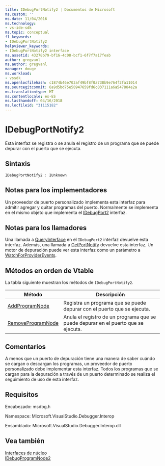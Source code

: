 ```yaml
---
title: IDebugPortNotify2 | Documentos de Microsoft
ms.custom: ''
ms.date: 11/04/2016
ms.technology:
- vs-ide-sdk
ms.topic: conceptual
f1_keywords:
- IDebugPortNotify2
helpviewer_keywords:
- IDebugPortNotify2 interface
ms.assetid: 43278b79-bf16-4c08-bcf1-6f7f7a17feab
author: gregvanl
ms.author: gregvanl
manager: douge
ms.workload:
- vssdk
ms.openlocfilehash: c1874b46e702af49bf8f0a738b9e764f2fa11014
ms.sourcegitcommit: 6a9d5bd75e50947659fd6c837111a6a547884e2a
ms.translationtype: MT
ms.contentlocale: es-ES
ms.lasthandoff: 04/16/2018
ms.locfileid: "31115182"
---
```

# <a name="idebugportnotify2"></a>IDebugPortNotify2
Esta interfaz se registra o se anula el registro de un programa que se puede depurar con el puerto que se ejecuta.  
  
## <a name="syntax"></a>Sintaxis  
  
```  
IDebugPortNotify2 : IUnknown  
```  
  
## <a name="notes-for-implementers"></a>Notas para los implementadores  
 Un proveedor de puerto personalizado implementa esta interfaz para admitir agregar y quitar programas del puerto. Normalmente se implementa en el mismo objeto que implementa el [IDebugPort2](../../../extensibility/debugger/reference/idebugport2.md) interfaz.  
  
## <a name="notes-for-callers"></a>Notas para los llamadores  
 Una llamada a [QueryInterface](/cpp/atl/queryinterface) en el `IDebugPort2` interfaz devuelve esta interfaz. Además, una llamada a [GetPortNotify](../../../extensibility/debugger/reference/idebugdefaultport2-getportnotify.md) devuelve esta interfaz. Un motor de depuración puede ver esta interfaz como un parámetro a [WatchForProviderEvents](../../../extensibility/debugger/reference/idebugprogramprovider2-watchforproviderevents.md).  
  
## <a name="methods-in-vtable-order"></a>Métodos en orden de Vtable  
 La tabla siguiente muestran los métodos de `IDebugPortNotify2`.  
  
|Método|Descripción|  
|------------|-----------------|  
|[AddProgramNode](../../../extensibility/debugger/reference/idebugportnotify2-addprogramnode.md)|Registra un programa que se puede depurar con el puerto que se ejecuta.|  
|[RemoveProgramNode](../../../extensibility/debugger/reference/idebugportnotify2-removeprogramnode.md)|Anula el registro de un programa que se puede depurar en el puerto que se ejecuta.|  
  
## <a name="remarks"></a>Comentarios  
 A menos que un puerto de depuración tiene una manera de saber cuándo se cargan o descargan los programas, un proveedor de puerto personalizado debe implementar esta interfaz. Todos los programas que se cargan para la depuración a través de un puerto determinado se realiza el seguimiento de uso de esta interfaz.  
  
## <a name="requirements"></a>Requisitos  
 Encabezado: msdbg.h  
  
 Namespace: Microsoft.VisualStudio.Debugger.Interop  
  
 Ensamblado: Microsoft.VisualStudio.Debugger.Interop.dll  
  
## <a name="see-also"></a>Vea también  
 [Interfaces de núcleo](../../../extensibility/debugger/reference/core-interfaces.md)   
 [IDebugProgramNode2](../../../extensibility/debugger/reference/idebugprogramnode2.md)